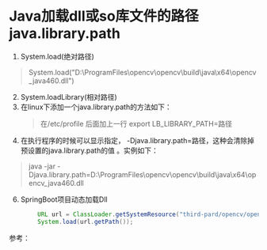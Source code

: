 # Java加载dll或so库文件的路径 java.library.path
 
1. System.load(绝对路径)
> System.load("D:\\ProgramFiles\\opencv\\opencv\\build\\java\\x64\\opencv_java460.dll")
2. System.loadLibrary(相对路径)
3. 在linux下添加一个java.library.path的方法如下：
   > 在/etc/profile 后面加上一行 export LB_LIBRARY_PATH=路径
5. 在执行程序的时候可以显示指定， -Djava.library.path=路径，这种会清除掉预设置的java.library.path的值 。实例如下：
> java -jar -Djava.library.path=D:\ProgramFiles\opencv\opencv\build\java\x64\opencv_java460.dll
6. SpringBoot项目动态加载Dll
```java
        URL url = ClassLoader.getSystemResource("third-pard/opencv/opencv_java460.dll");
        System.load(url.getPath());
```

参考：